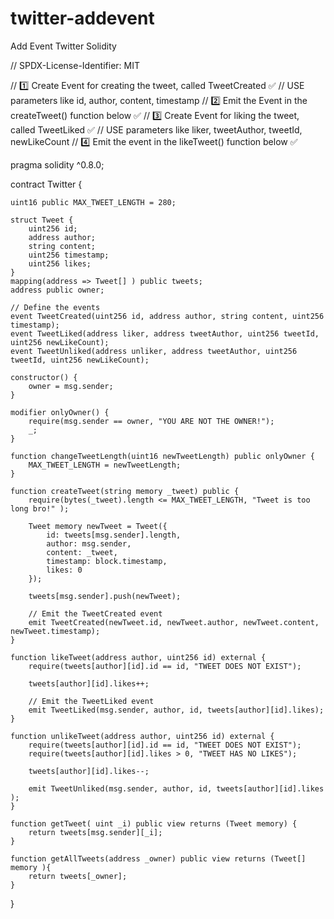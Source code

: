 # twitter-addevent
Add Event Twitter Solidity

// SPDX-License-Identifier: MIT

// 1️⃣ Create Event for creating the tweet, called TweetCreated ✅
// USE parameters like id, author, content, timestamp
// 2️⃣ Emit the Event in the createTweet() function below  ✅
// 3️⃣ Create Event for liking the tweet, called TweetLiked ✅ 
// USE parameters like liker, tweetAuthor, tweetId, newLikeCount
// 4️⃣ Emit the event in the likeTweet() function below  ✅

pragma solidity ^0.8.0;

contract Twitter {

    uint16 public MAX_TWEET_LENGTH = 280;

    struct Tweet {
        uint256 id;
        address author;
        string content;
        uint256 timestamp;
        uint256 likes;
    }
    mapping(address => Tweet[] ) public tweets;
    address public owner;

    // Define the events
    event TweetCreated(uint256 id, address author, string content, uint256 timestamp);
    event TweetLiked(address liker, address tweetAuthor, uint256 tweetId, uint256 newLikeCount);
    event TweetUnliked(address unliker, address tweetAuthor, uint256 tweetId, uint256 newLikeCount);

    constructor() {
        owner = msg.sender;
    }

    modifier onlyOwner() {
        require(msg.sender == owner, "YOU ARE NOT THE OWNER!");
        _;
    }

    function changeTweetLength(uint16 newTweetLength) public onlyOwner {
        MAX_TWEET_LENGTH = newTweetLength;
    }

    function createTweet(string memory _tweet) public {
        require(bytes(_tweet).length <= MAX_TWEET_LENGTH, "Tweet is too long bro!" );

        Tweet memory newTweet = Tweet({
            id: tweets[msg.sender].length,
            author: msg.sender,
            content: _tweet,
            timestamp: block.timestamp,
            likes: 0
        });

        tweets[msg.sender].push(newTweet);

        // Emit the TweetCreated event
        emit TweetCreated(newTweet.id, newTweet.author, newTweet.content, newTweet.timestamp);
    }

    function likeTweet(address author, uint256 id) external {  
        require(tweets[author][id].id == id, "TWEET DOES NOT EXIST");

        tweets[author][id].likes++;

        // Emit the TweetLiked event
        emit TweetLiked(msg.sender, author, id, tweets[author][id].likes);
    }

    function unlikeTweet(address author, uint256 id) external {
        require(tweets[author][id].id == id, "TWEET DOES NOT EXIST");
        require(tweets[author][id].likes > 0, "TWEET HAS NO LIKES");
        
        tweets[author][id].likes--;

        emit TweetUnliked(msg.sender, author, id, tweets[author][id].likes );
    }

    function getTweet( uint _i) public view returns (Tweet memory) {
        return tweets[msg.sender][_i];
    }

    function getAllTweets(address _owner) public view returns (Tweet[] memory ){
        return tweets[_owner];
    }

}
